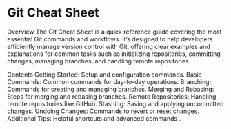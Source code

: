 # Git Cheat Sheet
Overview
The Git Cheat Sheet is a quick reference guide covering the most essential Git commands and workflows. It’s designed to help developers efficiently manage version control with Git, offering clear examples and explanations for common tasks such as initializing repositories, committing changes, managing branches, and handling remote repositories.

Contents
Getting Started: Setup and configuration commands.
Basic Commands: Common commands for day-to-day operations.
Branching: Commands for creating and managing branches.
Merging and Rebasing: Steps for merging and rebasing branches.
Remote Repositories: Handling remote repositories like GitHub.
Stashing: Saving and applying uncommitted changes.
Undoing Changes: Commands to revert or reset changes.
Additional Tips: Helpful shortcuts and advanced commands .
